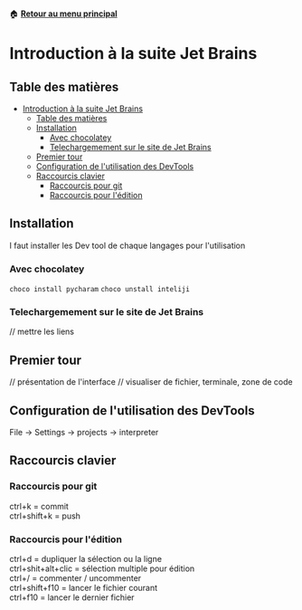 :house: [**Retour au menu principal**](/TChelp)

# Introduction à la suite Jet Brains

## Table des matières

- [Introduction à la suite Jet Brains](#introduction-à-la-suite-jet-brains)
  - [Table des matières](#table-des-matières)
  - [Installation](#installation)
    - [Avec chocolatey](#avec-chocolatey)
    - [Telechargemement sur le site de Jet Brains](#telechargemement-sur-le-site-de-jet-brains)
  - [Premier tour](#premier-tour)
  - [Configuration de l'utilisation des DevTools](#configuration-de-lutilisation-des-devtools)
  - [Raccourcis clavier](#raccourcis-clavier)
    - [Raccourcis pour git](#raccourcis-pour-git)
    - [Raccourcis pour l'édition](#raccourcis-pour-lédition)

## Installation

I faut installer les Dev tool de chaque langages pour l'utilisation


### Avec chocolatey 

``choco install pycharam``
``choco unstall inteliji``

### Telechargemement sur le site de Jet Brains

// mettre les liens

## Premier tour

// présentation de l'interface
// visualiser de fichier, terminale, zone de code

## Configuration de l'utilisation des DevTools

File -> Settings -> projects -> interpreter 

## Raccourcis clavier

### Raccourcis pour git

ctrl+k = commit  
ctrl+shift+k = push

### Raccourcis pour l'édition

ctrl+d = dupliquer la sélection ou la ligne  
ctrl+shit+alt+clic = sélection multiple pour édition  
ctrl+/ = commenter / uncommenter  
ctrl+shift+f10 = lancer le fichier courant  
ctrl+f10 = lancer le dernier fichier


